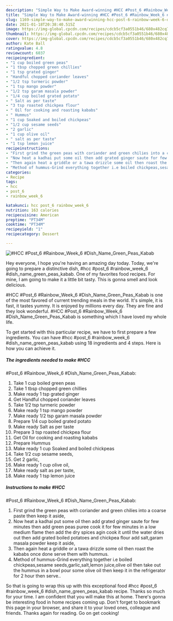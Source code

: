 ```yaml
---
description: "Simple Way to Make Award-winning #HCC #Post_6 #Rainbow_Week_6 #Dish_Name_Green_Peas_Kabab"
title: "Simple Way to Make Award-winning #HCC #Post_6 #Rainbow_Week_6 #Dish_Name_Green_Peas_Kabab"
slug: 1169-simple-way-to-make-award-winning-hcc-post-6-rainbow-week-6-dish-name-green-peas-kabab
date: 2021-01-18T20:38:40.515Z
image: https://img-global.cpcdn.com/recipes/cdcb5cf3a0551b46/680x482cq70/hcc-post_6-rainbow_week_6-dish_name_green_peas_kabab-recipe-main-photo.jpg
thumbnail: https://img-global.cpcdn.com/recipes/cdcb5cf3a0551b46/680x482cq70/hcc-post_6-rainbow_week_6-dish_name_green_peas_kabab-recipe-main-photo.jpg
cover: https://img-global.cpcdn.com/recipes/cdcb5cf3a0551b46/680x482cq70/hcc-post_6-rainbow_week_6-dish_name_green_peas_kabab-recipe-main-photo.jpg
author: Kate Ball
ratingvalue: 4.8
reviewcount: 6037
recipeingredient:
- "1 cup boiled green peas"
- "1 tbsp chopped green chillies"
- "1 tsp grated ginger"
- "Handful chopped coriander leaves"
- "1/2 tsp turmeric powder"
- "1 tsp mango powder"
- "1/2 tsp garam masala powder"
- "1/4 cup boiled grated potato"
- " Salt as per taste"
- "3 tsp roasted chickpea flour"
- " Oil for cooking and roasting kababs"
- " Hummus"
- "1 cup Soaked and boiled chickpeas"
- "1/2 cup sesame seeds"
- "2 garlic"
- "1 cup olive oil"
- " salt as per taste"
- "1 tsp lemon juice"
recipeinstructions:
- "First grind the green peas with coriander and green chilies into a coarse paste then keep it aside,"
- "Now heat a kadhai put some oil then add grated ginger saute for few minutes then add green peas puree cook it for few minutes in a low medium flame then add the dry spices agin cook it until the water dries out then add grated boiled potatoes and chickpea flour add salt,garam masala powder keep it aside,"
- "Then again heat a griddle or a tawa drizzle some oil then roast the kababs once done serve them with hummus."
- "Method of hummus-Grind everything together i.e boiled chickpeas,sesame seeds,garlic,salt,lemon juice,olive oil then take out the hummus in a bowl pour some olive oil then keep it in the refrigerator for 2 hour then serve.."
categories:
- Recipe
tags:
- hcc
- post_6
- rainbow_week_6

katakunci: hcc post_6 rainbow_week_6 
nutrition: 163 calories
recipecuisine: American
preptime: "PT34M"
cooktime: "PT34M"
recipeyield: "1"
recipecategory: Dessert

---
```



![#HCC
#Post_6
#Rainbow_Week_6
#Dish_Name_Green_Peas_Kabab](https://img-global.cpcdn.com/recipes/cdcb5cf3a0551b46/680x482cq70/hcc-post_6-rainbow_week_6-dish_name_green_peas_kabab-recipe-main-photo.jpg)

Hey everyone, I hope you're having an amazing day today. Today, we're going to prepare a distinctive dish, #hcc
#post_6
#rainbow_week_6
#dish_name_green_peas_kabab. One of my favorites food recipes. For mine, I am going to make it a little bit tasty. This is gonna smell and look delicious.

#HCC
#Post_6
#Rainbow_Week_6
#Dish_Name_Green_Peas_Kabab is one of the most favored of current trending meals in the world. It's simple, it is fast, it tastes yummy. It is enjoyed by millions every day. They are fine and they look wonderful. #HCC
#Post_6
#Rainbow_Week_6
#Dish_Name_Green_Peas_Kabab is something which I have loved my whole life.




To get started with this particular recipe, we have to first prepare a few ingredients. You can have #hcc
#post_6
#rainbow_week_6
#dish_name_green_peas_kabab using 18 ingredients and 4 steps. Here is how you can achieve it.

<!--inarticleads1-->

##### The ingredients needed to make #HCC
#Post_6
#Rainbow_Week_6
#Dish_Name_Green_Peas_Kabab:

1. Take 1 cup boiled green peas
1. Take 1 tbsp chopped green chillies
1. Make ready 1 tsp grated ginger
1. Get Handful chopped coriander leaves
1. Take 1/2 tsp turmeric powder
1. Make ready 1 tsp mango powder
1. Make ready 1/2 tsp garam masala powder
1. Prepare 1/4 cup boiled grated potato
1. Make ready  Salt as per taste
1. Prepare 3 tsp roasted chickpea flour
1. Get  Oil for cooking and roasting kababs
1. Prepare  Hummus
1. Make ready 1 cup Soaked and boiled chickpeas
1. Take 1/2 cup sesame seeds,
1. Get 2 garlic,
1. Make ready 1 cup olive oil,
1. Make ready  salt as per taste,
1. Make ready 1 tsp lemon juice




<!--inarticleads2-->

##### Instructions to make #HCC
#Post_6
#Rainbow_Week_6
#Dish_Name_Green_Peas_Kabab:

1. First grind the green peas with coriander and green chilies into a coarse paste then keep it aside,
1. Now heat a kadhai put some oil then add grated ginger saute for few minutes then add green peas puree cook it for few minutes in a low medium flame then add the dry spices agin cook it until the water dries out then add grated boiled potatoes and chickpea flour add salt,garam masala powder keep it aside,
1. Then again heat a griddle or a tawa drizzle some oil then roast the kababs once done serve them with hummus.
1. Method of hummus-Grind everything together i.e boiled chickpeas,sesame seeds,garlic,salt,lemon juice,olive oil then take out the hummus in a bowl pour some olive oil then keep it in the refrigerator for 2 hour then serve..




So that is going to wrap this up with this exceptional food #hcc
#post_6
#rainbow_week_6
#dish_name_green_peas_kabab recipe. Thanks so much for your time. I am confident that you will make this at home. There's gonna be interesting food in home recipes coming up. Don't forget to bookmark this page in your browser, and share it to your loved ones, colleague and friends. Thanks again for reading. Go on get cooking!
